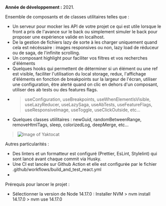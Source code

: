 **Année de développement :** 2021.</br>

Ensemble de composants et de classes utilitaires telles que :
- Un serveur pour mocker les API de votre projet ce qui est utile lorsque le front a pris de l'avance sur le back ou simplement simuler le back pour proposer une expérience valide en localhost.
- De la gestion de fichiers lazy de sorte à les charger uniquement quand cela est nécéssaire : images responsives ou non, lazy load de réduceur ou de saga, de l'infinite scrolling.
- Un composant highlight pour faciliter vos filtres et vos recherches d'éléments
- Quelques hooks qui permettent de déterminer si un élément ou une ref est visible, faciliter l'utilisation du local storage, redux, l'affichage d'éléments en fonction de breakpoints sur la largeur de l'écran, utiliser une configuration, être alerté quand on clic en dehors d'un composant, utiliser des ab tests ou des features flags.
- > useConfiguration, useBreakpoints, useWhenElementIsVisible, useLazyReducer, useLazySaga, useAbTests, useFeatureFlags, useResponsiveImage, useToggle, useClickOutside, etc...
- Quelques classes utiilitaires : newGuid, randomBetweenRange, removeHtmlTags, sleep, colorizedLog, deepMerge, etc...
> ![Image of Yaktocat](https://imgur.com/unknown.png)

Autres particularités :
- Des linters et un formatteur est configuré (Prettier, EsLint, Stylelint) qui sont lancé avant chaque commit via Husky.
- Une CI est lancée sur Github Action et elle est configurée par le fichier .github/workflows/build_and_test_react.yml
- 

Prérequis pour lancer le projet :
- Sélectionner la version de Node 14.17.0 : Installer NVM > nvm install 14.17.0 > nvm use 14.17.0